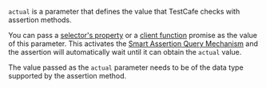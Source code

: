 `actual` is a parameter that defines the value that TestCafe checks with assertion methods.

You can pass a [selector's property](../../../../guides/basic-guides/select-page-elements.md#define-assertion-actual-value) or a [client function](../../../../guides/basic-guides/obtain-data-from-the-client.md) promise as the value of this parameter. This activates the [Smart Assertion Query Mechanism](../../../../guides/basic-guides/assert.md#smart-assertion-query-mechanism) and the assertion will automatically wait until it can obtain the `actual` value.

The value passed as the `actual` parameter needs to be of the data type supported by the assertion method.
